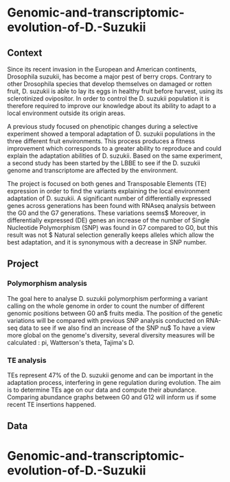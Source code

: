 # Genomic-and-transcriptomic-evolution-of-D.-Suzukii


## Context

Since its recent invasion in the European and American continents, Drosophila suzukii, has become a major pest of berry crops.
Contrary to other Drosophila species that develop themselves on damaged or rotten fruit, D. suzukii is able to lay its eggs in healthy fruit before
harvest, using its sclerotinized ovipositor. In order to control the D. suzukii population it is therefore required to improve our knowledge
about its ability to adapt to a local environment outside its origin areas.

A previous study focused on phenotipic changes during a selective experiment showed a temporal adaptation of D. suzukii populations in the three different
fruit environments. This process produces a fitness improvement which corresponds to a greater ability to reproduce and could explain the adaptation abilities
of D. suzukii. Based on the same experiment, a second study has been started by the LBBE to see if the D. suzukii genome and transcriptome are affected by the environment.

The project is focused on both genes and Transposable Elements (TE) expression in order to find the variants explaining the local environment adaptation of D. suzukii.
A significant number of differentially expressed genes across generations has been found with RNAseq analysis between the G0 and the G7 generations. These variations seems$
Moreover, in differentially expressed (DE) genes an increase of the number of Single Nucleotide Polymorphism (SNP) was found in G7 compared to G0, but this result was not $
Natural selection generally keeps alleles which allow the best adaptation, and it is synonymous with a decrease in SNP number.

## Project

### Polymorphism analysis
The goal here to analyse D. suzukii polymorphism performing a variant calling on the whole genome in order to count the number of different genomic positions between G0 an$
fruits media. The position of the genetic variations will be compared with previous SNP analysis conducted on RNA-seq data to see if we also find an increase of the SNP nu$
To have a view more global on the genome's diversity, several diversity measures will be calculated : pi, Watterson's theta, Tajima's D.

### TE analysis
TEs represent 47% of the D. suzukii genome and can be important in the adaptation process, interfering in gene regulation during evolution.
The aim is to determine TEs age on our data and compute their abundance. Comparing abundance graphs between G0 and G12 will inform us if some recent TE insertions happened.


## Data
# Genomic-and-transcriptomic-evolution-of-D.-Suzukii
